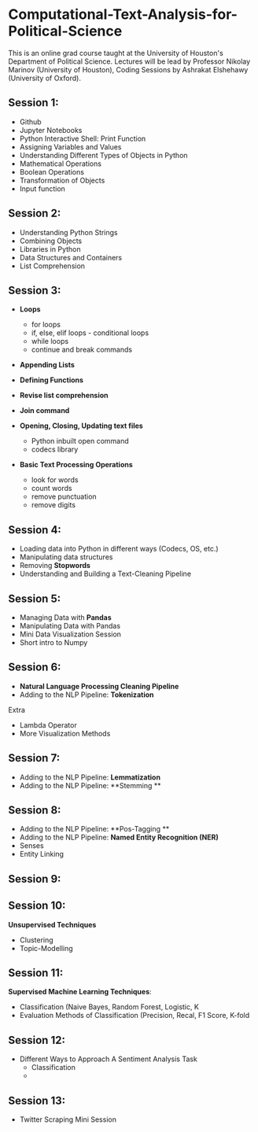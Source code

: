 # Computational-Text-Analysis-for-Political-Science

This is an online grad course taught at the University of Houston's Department of Political Science.
Lectures will be lead by Professor Nikolay Marinov (University of Houston), Coding Sessions by Ashrakat Elshehawy (University of Oxford).

## Session 1:

* Github
* Jupyter Notebooks
* Python Interactive Shell: Print Function
* Assigning Variables and Values
* Understanding Different Types of Objects in Python
* Mathematical Operations
* Boolean Operations
* Transformation of Objects
* Input function

## Session 2:

* Understanding Python Strings
* Combining Objects
* Libraries in Python
* Data Structures and Containers
* List Comprehension

## Session 3:

* **Loops**
  * for loops
  * if, else, elif loops - conditional loops
  * while loops
  * continue and break commands

* **Appending Lists**

* **Defining Functions**

* **Revise list comprehension**

* **Join command**

* **Opening, Closing, Updating text files**
  * Python inbuilt open command
  * codecs library

* **Basic Text Processing Operations**
  * look for words
  * count words
  * remove punctuation
  * remove digits

## Session 4:

* Loading data into Python in different ways (Codecs, OS, etc.)
* Manipulating data structures
* Removing **Stopwords**
* Understanding and Building a Text-Cleaning Pipeline

## Session 5:

* Managing Data with **Pandas**
* Manipulating Data with Pandas
* Mini Data Visualization Session
* Short intro to Numpy

## Session 6:

* **Natural Language Processing Cleaning Pipeline**
* Adding to the NLP Pipeline: **Tokenization**

Extra
* Lambda Operator
* More Visualization Methods

## Session 7:

* Adding to the NLP Pipeline: **Lemmatization**
* Adding to the NLP Pipeline: **Stemming **

## Session 8:

* Adding to the NLP Pipeline: **Pos-Tagging **
* Adding to the NLP Pipeline: **Named Entity Recognition (NER)**
* Senses
* Entity Linking

## Session 9:

## Session 10:

**Unsupervised Techniques**
* Clustering
* Topic-Modelling

## Session 11:

**Supervised Machine Learning Techniques**:
* Classification (Naive Bayes, Random Forest, Logistic, K
* Evaluation Methods of Classification (Precision, Recal, F1 Score, K-fold


## Session 12:

* Different Ways to Approach A Sentiment Analysis Task
  * Classification
  *

## Session 13:

* Twitter Scraping Mini Session



